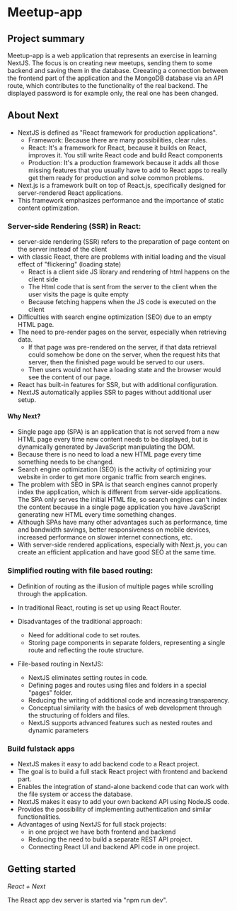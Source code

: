 # Meetup-app

## Project summary

Meetup-app is a web application that represents an exercise in learning NextJS.
The focus is on creating new meetups, sending them to some backend and saving them in the database.
Creeating a connection between the frontend part of the application and the MongoDB database via an API route, which contributes to the functionality of the real backend. The displayed password is for example only, the real one has been changed.

## About Next

- NextJS is defined as "React framework for production applications".
  - Framework: Because there are many possibilities, clear rules.
  - React: It's a framework for React, because it builds on React, improves it. You still write React code and build React components
  - Production: It's a production framework because it adds all those missing features that you usually have to add to React apps to really get them ready for production and solve common problems.
- Next.js is a framework built on top of React.js, specifically designed for server-rendered React applications.
- This framework emphasizes performance and the importance of static content optimization.

### Server-side Rendering (SSR) in React:

- server-side rendering (SSR) refers to the preparation of page content on the server instead of the client
- with classic React, there are problems with initial loading and the visual effect of "flickering" (loading state)
  - React is a client side JS library and rendering of html happens on the client side
  - The Html code that is sent from the server to the client when the user visits the page is quite empty
  - Because fetching happens when the JS code is executed on the client
- Difficulties with search engine optimization (SEO) due to an empty HTML page.
- The need to pre-render pages on the server, especially when retrieving data.
  - If that page was pre-rendered on the server, if that data retrieval could somehow be done on the server, when the request hits that server, then the finished page would be served to our users.
  - Then users would not have a loading state and the browser would see the content of our page.
- React has built-in features for SSR, but with additional configuration.
- NextJS automatically applies SSR to pages without additional user setup.

#### Why Next?

- Single page app (SPA) is an application that is not served from a new HTML page every time new content needs to be displayed, but is dynamically generated by JavaScript manipulating the DOM.
- Because there is no need to load a new HTML page every time something needs to be changed.
- Search engine optimization (SEO) is the activity of optimizing your website in order to get more organic traffic from search engines.
- The problem with SEO in SPA is that search engines cannot properly index the application, which is different from server-side applications. The SPA only serves the initial HTML file, so search engines can't index the content because in a single page application you have JavaScript generating new HTML every time something changes.
- Although SPAs have many other advantages such as performance, time and bandwidth savings, better responsiveness on mobile devices, increased performance on slower internet connections, etc.
- With server-side rendered applications, especially with Next.js, you can create an efficient application and have good SEO at the same time.

### Simplified routing with file based routing:

- Definition of routing as the illusion of multiple pages while scrolling through the application.
- In traditional React, routing is set up using React Router.

- Disadvantages of the traditional approach:

  - Need for additional code to set routes.
  - Storing page components in separate folders, representing a single route and reflecting the route structure.

- File-based routing in NextJS:
  - NextJS eliminates setting routes in code.
  - Defining pages and routes using files and folders in a special "pages" folder.
  - Reducing the writing of additional code and increasing transparency.
  - Conceptual similarity with the basics of web development through the structuring of folders and files.
  - NextJS supports advanced features such as nested routes and dynamic parameters

### Build fulstack apps

- NextJS makes it easy to add backend code to a React project.
- The goal is to build a full stack React project with frontend and backend part.
- Enables the integration of stand-alone backend code that can work with the file system or access the database.
- NextJS makes it easy to add your own backend API using NodeJS code.
- Provides the possibility of implementing authentication and similar functionalities.
- Advantages of using NextJS for full stack projects:
  - in one project we have both frontend and backend
  - Reducing the need to build a separate REST API project.
  - Connecting React UI and backend API code in one project.

## Getting started

_React + Next_

The React app dev server is started via "npm run dev".
